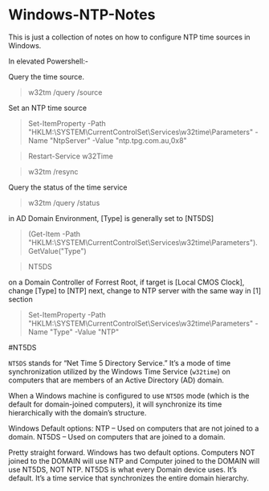# Windows-NTP-Notes

This is just a collection of notes on how to configure NTP time sources in Windows.

In elevated Powershell:-

Query the time source.

>w32tm /query /source


Set an NTP time source

>Set-ItemProperty -Path "HKLM:\SYSTEM\CurrentControlSet\Services\w32time\Parameters" -Name "NtpServer" -Value "ntp.tpg.com.au,0x8"

>Restart-Service w32Time

>w32tm /resync


Query the status of the time service

>w32tm /query /status

in AD Domain Environment, [Type] is generally set to [NT5DS]
>(Get-Item -Path "HKLM:\SYSTEM\CurrentControlSet\Services\w32time\Parameters").GetValue("Type")

>NT5DS

on a Domain Controller of Forrest Root,
if target is [Local CMOS Clock], change [Type] to [NTP]
next, change to NTP server with the same way in [1] section
>Set-ItemProperty -Path "HKLM:\SYSTEM\CurrentControlSet\Services\w32time\Parameters" -Name "Type" -Value "NTP"



#NT5DS

`NT5DS` stands for “Net Time 5 Directory Service.” It’s a mode of time synchronization utilized by the Windows Time Service (`w32time`) on computers that are members of an Active Directory (AD) domain.

When a Windows machine is configured to use `NT5DS` mode (which is the default for domain-joined computers), it will synchronize its time hierarchically with the domain’s structure.

Windows Default options:
NTP – Used on computers that are not joined to a domain.
NT5DS – Used on computers that are joined to a domain.

Pretty straight forward. Windows has two default options. Computers NOT joined to the DOMAIN will use NTP and Computer joined to the DOMAIN will use NT5DS, NOT NTP. NT5DS is what every Domain device uses. It’s default. It’s a time service that synchronizes the entire domain hierarchy.

